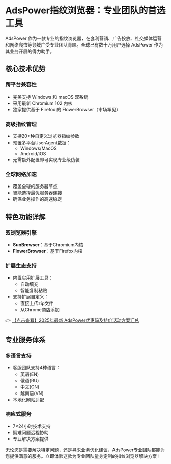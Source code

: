 # AdsPower指纹浏览器：专业团队的首选工具

AdsPower 作为一款专业的指纹浏览器，在套利营销、广告投放、社交媒体运营和网络爬虫等领域广受专业团队青睐。全球已有数十万用户选择 AdsPower 作为其业务开展的得力助手。

## 核心技术优势

### 跨平台兼容性
- 完美支持 Windows 和 macOS 双系统
- 采用最新 Chromium 102 内核
- 独家提供基于 Firefox 的 FlowerBrowser（市场罕见）

### 高级指纹管理
- 支持20+种自定义浏览器指纹参数
- 预置多平台UserAgent数据：
  - Windows/MacOS
  - Android/iOS
- 无需额外配置即可实现专业级伪装

### 全球网络加速
- 覆盖全球的服务器节点
- 智能选择最优服务器连接
- 确保业务操作的高速稳定

## 特色功能详解

### 双浏览器引擎
- **SunBrowser**：基于Chromium内核
- **FlowerBrowser**：基于Firefox内核

### 扩展生态支持
- 内置实用扩展工具：
  - 自动填充
  - 智能复制粘贴
- 支持扩展自定义：
  - 直接上传zip文件
  - 从Chrome商店添加

👉 [【点击查看】2025年最新 AdsPower优惠码及特价活动方案汇总](https://bit.ly/adspower_free)

## 专业服务体系

### 多语言支持
- 客服团队支持4种语言：
  - 英语(EN)
  - 俄语(RU)
  - 中文(CN)
  - 越南语(VN)
- 本地化网站适配

### 响应式服务
- 7×24小时技术支持
- 疑难问题远程协助
- 专业解决方案提供

无论您是需要解决特定问题，还是寻求业务优化建议，AdsPower专业团队都能为您提供满意的服务。立即体验这款为专业团队量身定制的指纹浏览器解决方案！